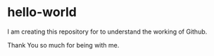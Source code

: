 # hello-world
I am creating this repository for to understand the working of Github.

Thank You so much for being with me.
